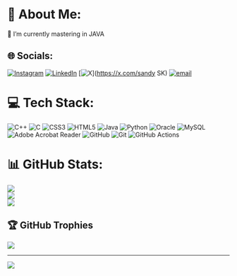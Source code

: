 # 💫 About Me:
🔭 I’m currently mastering in JAVA<br>


## 🌐 Socials:
[![Instagram](https://img.shields.io/badge/Instagram-%23E4405F.svg?logo=Instagram&logoColor=white)](https://instagram.com/shadow_wing_x) [![LinkedIn](https://img.shields.io/badge/LinkedIn-%230077B5.svg?logo=linkedin&logoColor=white)](https://linkedin.com/in/santhoshkumar) [![X](https://img.shields.io/badge/X-black.svg?logo=X&logoColor=white)](https://x.com/sandy SK) [![email](https://img.shields.io/badge/Email-D14836?logo=gmail&logoColor=white)](mailto:santhoshsk7077@gmail.com) 

# 💻 Tech Stack:
![C++](https://img.shields.io/badge/c++-%2300599C.svg?style=for-the-badge&logo=c%2B%2B&logoColor=white) ![C](https://img.shields.io/badge/c-%2300599C.svg?style=for-the-badge&logo=c&logoColor=white) ![CSS3](https://img.shields.io/badge/css3-%231572B6.svg?style=for-the-badge&logo=css3&logoColor=white) ![HTML5](https://img.shields.io/badge/html5-%23E34F26.svg?style=for-the-badge&logo=html5&logoColor=white) ![Java](https://img.shields.io/badge/java-%23ED8B00.svg?style=for-the-badge&logo=openjdk&logoColor=white) ![Python](https://img.shields.io/badge/python-3670A0?style=for-the-badge&logo=python&logoColor=ffdd54) ![Oracle](https://img.shields.io/badge/Oracle-F80000?style=for-the-badge&logo=oracle&logoColor=white) ![MySQL](https://img.shields.io/badge/mysql-4479A1.svg?style=for-the-badge&logo=mysql&logoColor=white) ![Adobe Acrobat Reader](https://img.shields.io/badge/Adobe%20Acrobat%20Reader-EC1C24.svg?style=for-the-badge&logo=Adobe%20Acrobat%20Reader&logoColor=white) ![GitHub](https://img.shields.io/badge/github-%23121011.svg?style=for-the-badge&logo=github&logoColor=white) ![Git](https://img.shields.io/badge/git-%23F05033.svg?style=for-the-badge&logo=git&logoColor=white) ![GitHub Actions](https://img.shields.io/badge/github%20actions-%232671E5.svg?style=for-the-badge&logo=githubactions&logoColor=white)
# 📊 GitHub Stats:
![](https://github-readme-stats.vercel.app/api?username=SANTHOSHKUMAR-SK7&theme=dark&hide_border=false&include_all_commits=false&count_private=false)<br/>
![](https://nirzak-streak-stats.vercel.app/?user=SANTHOSHKUMAR-SK7&theme=dark&hide_border=false)<br/>
![](https://github-readme-stats.vercel.app/api/top-langs/?username=SANTHOSHKUMAR-SK7&theme=dark&hide_border=false&include_all_commits=false&count_private=false&layout=compact)

## 🏆 GitHub Trophies
![](https://github-profile-trophy.vercel.app/?username=SANTHOSHKUMAR-SK7&theme=radical&no-frame=true&no-bg=true&margin-w=4)

---
[![](https://visitcount.itsvg.in/api?id=SANTHOSHKUMAR-SK7&icon=0&color=13)](https://visitcount.itsvg.in)

<!-- Proudly created with GPRM ( https://gprm.itsvg.in ) -->
